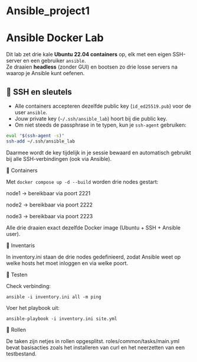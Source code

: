 # Ansible_project1

# Ansible Docker Lab

Dit lab zet drie kale **Ubuntu 22.04 containers** op, elk met een eigen SSH-server en een gebruiker `ansible`.  
Ze draaien **headless** (zonder GUI) en bootsen zo drie losse servers na waarop je Ansible kunt oefenen.

## 🔑 SSH en sleutels
- Alle containers accepteren dezelfde public key (`id_ed25519.pub`) voor de user `ansible`.
- Jouw private key (`~/.ssh/ansible_lab`) hoort bij die public key.
- Om niet steeds de passphrase in te typen, kun je `ssh-agent` gebruiken:

```bash
eval "$(ssh-agent -s)"
ssh-add ~/.ssh/ansible_lab
``` 

Daarmee wordt de key tijdelijk in je sessie bewaard en automatisch gebruikt bij alle SSH-verbindingen (ook via Ansible).

🐳 Containers

Met `docker compose up -d --build` worden drie nodes gestart:

node1 → bereikbaar via poort 2221

node2 → bereikbaar via poort 2222

node3 → bereikbaar via poort 2223

Alle drie draaien exact dezelfde Docker image (Ubuntu + SSH + Ansible user).

📂 Inventaris

In inventory.ini staan de drie nodes gedefinieerd, zodat Ansible weet op welke hosts het moet inloggen en via welke poort.

🚀 Testen

Check verbinding:

`ansible -i inventory.ini all -m ping`


Voer het playbook uit:

`ansible-playbook -i inventory.ini site.yml`

🧩 Rollen

De taken zijn netjes in rollen opgesplitst.
roles/common/tasks/main.yml bevat basisacties zoals het installeren van curl en het neerzetten van een testbestand.
